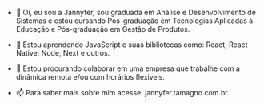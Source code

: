 - 👋 Oi, eu sou a Jannyfer, sou graduada em Análise e Desenvolvimento de Sistemas e estou cursando Pós-graduação em Tecnologias Aplicadas à Educação e Pós-graduação em Gestão de Produtos.

- 🌱 Estou aprendendo JavaScript e suas bibliotecas como: React, React Native, Node, Next e outros.

- 💞 Estou procurando colaborar em uma empresa que trabalhe com a dinâmica remota e/ou com horários flexiveis.

- 📫 Para saber mais sobre mim acesse: jannyfer.tamagno.com.br.

<!---
JannyferTamagno/JannyferTamagno is a ✨ special ✨ repository because its `README.md` (this file) appears on your GitHub profile.
You can click the Preview link to take a look at your changes.
--->
